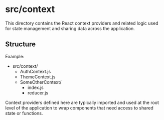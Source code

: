# src/context

This directory contains the React context providers and related logic used for state management and sharing data across the application.

## Structure

Example:

- src/context/
    - AuthContext.js
    - ThemeContext.js
    - SomeOtherContext/
        - index.js
        - reducer.js

Context providers defined here are typically imported and used at the root level of the application to wrap components that need access to shared state or functions.
